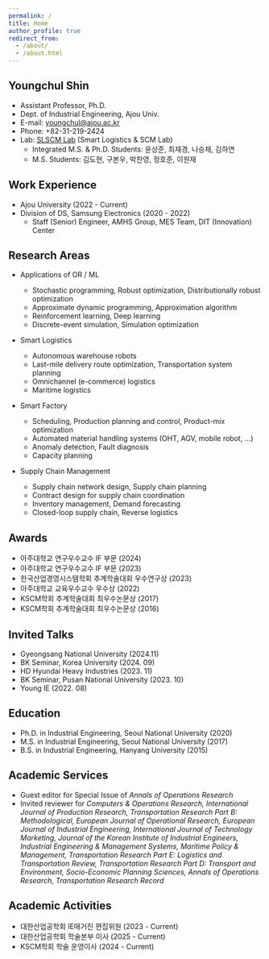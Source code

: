 ```yaml
---
permalink: /
title: Home
author_profile: true
redirect_from:
  - /about/
  - /about.html
---
```

## Youngchul Shin
* Assistant Professor, Ph.D.
* Dept. of Industrial Engineering, Ajou Univ.
* E-mail: youngchul@ajou.ac.kr
* Phone: +82-31-219-2424
* Lab: [SLSCM Lab](https://ycshin.oopy.io/) (Smart Logistics & SCM Lab)
  * Integrated M.S. & Ph.D. Students: 윤상준, 최재경, 나승채, 김하연
  * M.S. Students: 김도현, 구본우, 박찬영, 정호준, 이원재

## Work Experience
* Ajou University (2022 - Current)
* Division of DS, Samsung Electronics (2020 - 2022)
  * Staff (Senior) Engineer, AMHS Group, MES Team, DIT (Innovation) Center 

## Research Areas
* Applications of OR / ML
  * Stochastic programming, Robust optimization, Distributionally robust optimization 
  * Approximate dynamic programming, Approximation algorithm
  * Reinforcement learning, Deep learning
  * Discrete-event simulation, Simulation optimization
 
* Smart Logistics
  * Autonomous warehouse robots
  * Last-mile delivery route optimization, Transportation system planning
  * Omnichannel (e-commerce) logistics
  * Maritime logistics

* Smart Factory
  * Scheduling, Production planning and control, Product-mix optimization
  * Automated material handling systems (OHT, AGV, mobile robot, ...)
  * Anomaly detection, Fault diagnosis
  * Capacity planning

* Supply Chain Management
  * Supply chain network design, Supply chain planning
  * Contract design for supply chain coordination
  * Inventory management, Demand forecasting
  * Closed-loop supply chain, Reverse logistics 
 
## Awards
* 아주대학교 연구우수교수 IF 부문 (2024)
* 아주대학교 연구우수교수 IF 부문 (2023)
* 한국산업경영시스템학회 추계학술대회 우수연구상 (2023)
* 아주대학교 교육우수교수 우수상 (2022)
* KSCM학회 추계학술대회 최우수논문상 (2017)
* KSCM학회 추계학술대회 최우수논문상 (2016)

## Invited Talks
* Gyeongsang National University (2024.11)
* BK Seminar, Korea University (2024. 09)
* HD Hyundai Heavy Industries (2023. 11)
* BK Seminar, Pusan National University (2023. 10)
* Young IE (2022. 08)
 
## Education
* Ph.D. in Industrial Engineering, Seoul National University (2020)
* M.S. in Industrial Engineering, Seoul National University (2017)
* B.S. in Industrial Engineering, Hanyang University (2015)

## Academic Services
* Guest editor for Special Issue of _Annals of Operations Research_
* Invited reviewer for _Computers & Operations Research, International Journal of Production Research, Transportation Research Part B: Methodological, European Journal of Operational Research, European Journal of Industrial Engineering, International Journal of Technology Marketing, Journal of the Korean Institute of Industrial Engineers, Industrial Engineering & Management Systems, Maritime Policy & Management, Transportation Research Part E: Logistics and Transportation Review, Transportation Research Part D: Transport and Environment, Socio-Economic Planning Sciences, Annals of Operations Research, Transportation Research Record_

## Academic Activities
* 대한산업공학회 IE매거진 편집위원 (2023 - Current)
* 대한산업공학회 학술본부 이사 (2025 - Current)
* KSCM학회 학술 운영이사 (2024 - Current)
